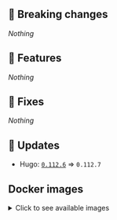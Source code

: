 ## :loudspeaker: Breaking changes

*Nothing*


## :tada: Features

*Nothing*


## :bug: Fixes

*Nothing*


## :heartbeat: Updates

* Hugo: [`0.112.6`](https://github.com/floryn90/docker-hugo/releases/tag/0.112.6) => `0.112.7`


## Docker images

<details>
<summary>Click to see available images</summary>

This release is available from Docker Hub as project `floryn90/hugo` with the following tags:

| Alias tags                   | Version specific tags                      |
| ---------------------------- | ------------------------------------------ |
| `busybox`, `latest`          | `0.112.7-busybox`, `0.112.7`                     |
| `busybox-ci`, `ci`           | `0.112.7-busybox-ci`, `0.112.7-ci`               |
| `busybox-onbuild`, `onbuild` | `0.112.7-busybox-onbuild`, `0.112.7-onbuild`     |
| `alpine`                     | `0.112.7-alpine`                              |
| `alpine-ci`                  | `0.112.7-alpine-ci`                           |
| `alpine-onbuild`             | `0.112.7-alpine-onbuild`                      |
| `asciidoctor`                | `0.112.7-asciidoctor`                         |
| `asciidoctor-ci`             | `0.112.7-asciidoctor-ci`                      |
| `asciidoctor-onbuild`        | `0.112.7-asciidoctor-onbuild`                 |
| `pandoc`                     | `0.112.7-pandoc`                              |
| `pandoc-ci`                  | `0.112.7-pandoc-ci`                           |
| `pandoc-onbuild`             | `0.112.7-pandoc-onbuild`                      |
| `ext-alpine`                 | `0.112.7-ext-alpine`                          |
| `ext-alpine-ci`              | `0.112.7-ext-alpine-ci`                       |
| `ext-alpine-onbuild`         | `0.112.7-ext-alpine-onbuild`                  |
| `ext-asciidoctor`            | `0.112.7-ext-asciidoctor`                     |
| `ext-asciidoctor-ci`         | `0.112.7-ext-asciidoctor-ci`                  |
| `ext-asciidoctor-onbuild`    | `0.112.7-ext-asciidoctor-onbuild`             |
| `ext-pandoc`                 | `0.112.7-ext-pandoc`                          |
| `ext-pandoc-ci`              | `0.112.7-ext-pandoc-ci`                       |
| `ext-pandoc-onbuild`         | `0.112.7-ext-pandoc-onbuild`                  |
| `debian`                     | `0.112.7-debian`                              |
| `debian-ci`                  | `0.112.7-debian-ci`                           |
| `debian-onbuild`             | `0.112.7-debian-onbuild`                      |
| `ext-debian`, `ext`, `latest-ext` | `0.112.7-ext-debian`, `0.112.7-ext`         |
| `ext-debian-ci`, `ext-ci`    | `0.112.7-ext-debian-ci`, `0.112.7-ext-ci`        |
| `ext-debian-onbuild`, `ext-onbuild` | `0.112.7-ext-debian-onbuild`, `0.112.7-ext-onbuild` |
| `ubuntu`                     | `0.112.7-ubuntu`                            |
| `ubuntu-ci`                  | `0.112.7-ubuntu-ci`                         |
| `ubuntu-onbuild`             | `0.112.7-ubuntu-onbuild`                    |
| `ext-ubuntu`                 | `0.112.7-ext-ubuntu`                        |
| `ext-ubuntu-ci`              | `0.112.7-ext-ubuntu-ci`                     |
| `ext-ubuntu-onbuild`         | `0.112.7-ext-ubuntu-onbuild`                |
</details>